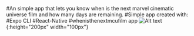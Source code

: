 #An simple app that lets you know when is the next marvel cinematic universe film and how many days are remaining.
#Simple app created with:
    #Expo CLI
    #React-Native
    #whenisthenextmcufilm app
![Alt text](/images/preview.jpg=10x20 "Preview"){:height="200px" width="100px"}
